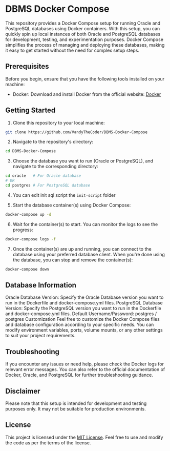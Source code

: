 # DBMS Docker Compose
This repository provides a Docker Compose setup for running Oracle and PostgreSQL databases using Docker containers. With this setup, you can quickly spin up local instances of both Oracle and PostgreSQL databases for development, testing, and experimentation purposes. Docker Compose simplifies the process of managing and deploying these databases, making it easy to get started without the need for complex setup steps.

## Prerequisites
Before you begin, ensure that you have the following tools installed on your machine:

- Docker: Download and install Docker from the official website: [Docker](https://www.docker.com/)

## Getting Started
1. Clone this repository to your local machine:
```sh
git clone https://github.com/VandyTheCoder/DBMS-Docker-Compose
```
2. Navigate to the repository's directory:

```sh
cd DBMS-Docker-Compose
```
3. Choose the database you want to run (Oracle or PostgreSQL), and navigate to the corresponding directory:

```sh
cd oracle   # For Oracle database
# OR
cd postgres # For PostgreSQL database
```
4. You can edit init sql script the `init-script` folder

5. Start the database container(s) using Docker Compose:

```sh
docker-compose up -d
```
6. Wait for the container(s) to start. You can monitor the logs to see the progress:
```sh
docker-compose logs -f
```
7. Once the container(s) are up and running, you can connect to the database using your preferred database client. When you're done using the database, you can stop and remove the container(s):

```sh
docker-compose down
```

## Database Information
Oracle Database
Version: Specify the Oracle Database version you want to run in the Dockerfile and docker-compose.yml files.
PostgreSQL Database
Version: Specify the PostgreSQL version you want to run in the Dockerfile and docker-compose.yml files.
Default Username/Password: postgres / postgres
Customization
Feel free to customize the Docker Compose files and database configuration according to your specific needs. You can modify environment variables, ports, volume mounts, or any other settings to suit your project requirements.

## Troubleshooting
If you encounter any issues or need help, please check the Docker logs for relevant error messages. You can also refer to the official documentation of Docker, Oracle, and PostgreSQL for further troubleshooting guidance.

## Disclaimer
Please note that this setup is intended for development and testing purposes only. It may not be suitable for production environments.

## License
This project is licensed under the [MIT License](https://github.com/VandyTheCoder/DBMS-Docker-Compose/blob/main/LICENSE). Feel free to use and modify the code as per the terms of the license.
